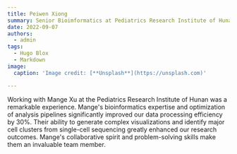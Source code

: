 ```yaml
---
title: Peiwen Xiong
summary: Senior Bioimformatics at Pediatrics Research Institute of Hunan
date: 2022-09-07
authors:
  - admin
tags:
  - Hugo Blox
  - Markdown
image:
  caption: 'Image credit: [**Unsplash**](https://unsplash.com)'

---
```

Working with Mange Xu at the Pediatrics Research Institute of Hunan was a remarkable experience. Mange's bioinformatics expertise and optimization of analysis pipelines significantly improved our data processing efficiency by 30%. Their ability to generate complex visualizations and identify major cell clusters from single-cell sequencing greatly enhanced our research outcomes. Mange's collaborative spirit and problem-solving skills make them an invaluable team member.